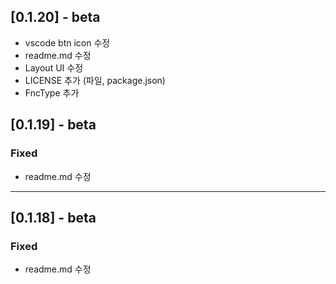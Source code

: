 ## [0.1.20] - beta

- vscode btn icon 수정
- readme.md 수정
- Layout UI 수정
- LICENSE 추가 (파일, package.json)
- FncType 추가

## [0.1.19] - beta

### Fixed

- readme.md 수정

---

## [0.1.18] - beta

### Fixed

- readme.md 수정
